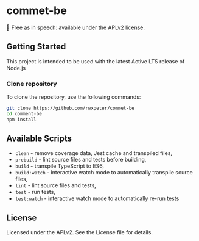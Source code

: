 # commet-be

🤲 Free as in speech: available under the APLv2 license.

## Getting Started

This project is intended to be used with the latest Active LTS release of Node.js

### Clone repository

To clone the repository, use the following commands:

```sh
git clone https://github.com/rwxpeter/commet-be
cd comment-be
npm install
```

## Available Scripts

- `clean` - remove coverage data, Jest cache and transpiled files,
- `prebuild` - lint source files and tests before building,
- `build` - transpile TypeScript to ES6,
- `build:watch` - interactive watch mode to automatically transpile source files,
- `lint` - lint source files and tests,
- `test` - run tests,
- `test:watch` - interactive watch mode to automatically re-run tests

## License

Licensed under the APLv2. See the License file for details.
